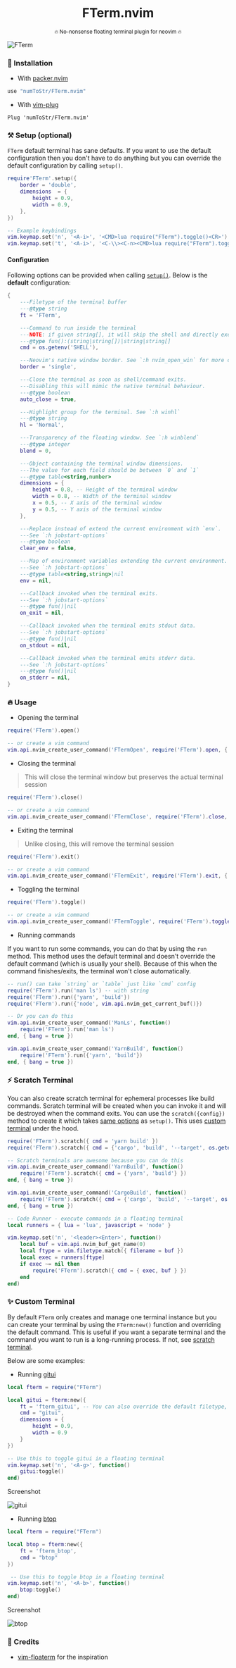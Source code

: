 <h1 align='center'>FTerm.nvim</h1>
<p align="center"><sup>🔥 No-nonsense floating terminal plugin for neovim 🔥</sup></p>

![FTerm](https://user-images.githubusercontent.com/24727447/135801811-9e2787eb-e241-4ece-bfcf-6c79a90e6e97.png "Hello from fterm :)")

### 🚀 Installation

- With [packer.nvim](https://github.com/wbthomason/packer.nvim)

```lua
use "numToStr/FTerm.nvim"
```

- With [vim-plug](https://github.com/junegunn/vim-plug)

```vim
Plug 'numToStr/FTerm.nvim'
```

<a id="setup"></a>

### ⚒️ Setup (optional)

`FTerm` default terminal has sane defaults. If you want to use the default configuration then you don't have to do anything but you can override the default configuration by calling `setup()`.

```lua
require'FTerm'.setup({
    border = 'double',
    dimensions  = {
        height = 0.9,
        width = 0.9,
    },
})

-- Example keybindings
vim.keymap.set('n', '<A-i>', '<CMD>lua require("FTerm").toggle()<CR>')
vim.keymap.set('t', '<A-i>', '<C-\\><C-n><CMD>lua require("FTerm").toggle()<CR>')
```

#### Configuration

Following options can be provided when calling [`setup()`](#setup). Below is the **default** configuration:

```lua
{
    ---Filetype of the terminal buffer
    ---@type string
    ft = 'FTerm',

    ---Command to run inside the terminal
    ---NOTE: if given string[], it will skip the shell and directly executes the command
    ---@type fun():(string|string[])|string|string[]
    cmd = os.getenv('SHELL'),

    ---Neovim's native window border. See `:h nvim_open_win` for more configuration options.
    border = 'single',

    ---Close the terminal as soon as shell/command exits.
    ---Disabling this will mimic the native terminal behaviour.
    ---@type boolean
    auto_close = true,

    ---Highlight group for the terminal. See `:h winhl`
    ---@type string
    hl = 'Normal',

    ---Transparency of the floating window. See `:h winblend`
    ---@type integer
    blend = 0,

    ---Object containing the terminal window dimensions.
    ---The value for each field should be between `0` and `1`
    ---@type table<string,number>
    dimensions = {
        height = 0.8, -- Height of the terminal window
        width = 0.8, -- Width of the terminal window
        x = 0.5, -- X axis of the terminal window
        y = 0.5, -- Y axis of the terminal window
    },

    ---Replace instead of extend the current environment with `env`.
    ---See `:h jobstart-options`
    ---@type boolean
    clear_env = false,

    ---Map of environment variables extending the current environment.
    ---See `:h jobstart-options`
    ---@type table<string,string>|nil
    env = nil,

    ---Callback invoked when the terminal exits.
    ---See `:h jobstart-options`
    ---@type fun()|nil
    on_exit = nil,

    ---Callback invoked when the terminal emits stdout data.
    ---See `:h jobstart-options`
    ---@type fun()|nil
    on_stdout = nil,

    ---Callback invoked when the terminal emits stderr data.
    ---See `:h jobstart-options`
    ---@type fun()|nil
    on_stderr = nil,
}
```

### 🔥 Usage

- Opening the terminal

```lua
require('FTerm').open()

-- or create a vim command
vim.api.nvim_create_user_command('FTermOpen', require('FTerm').open, { bang = true })
```

- Closing the terminal

> This will close the terminal window but preserves the actual terminal session

```lua
require('FTerm').close()

-- or create a vim command
vim.api.nvim_create_user_command('FTermClose', require('FTerm').close, { bang = true })
```

- Exiting the terminal

> Unlike closing, this will remove the terminal session

```lua
require('FTerm').exit()

-- or create a vim command
vim.api.nvim_create_user_command('FTermExit', require('FTerm').exit, { bang = true })
```

- Toggling the terminal

```lua
require('FTerm').toggle()

-- or create a vim command
vim.api.nvim_create_user_command('FTermToggle', require('FTerm').toggle, { bang = true })
```

- Running commands

If you want to run some commands, you can do that by using the `run` method. This method uses the default terminal and doesn't override the default command (which is usually your shell). Because of this when the command finishes/exits, the terminal won't close automatically.

```lua
-- run() can take `string` or `table` just like `cmd` config
require('FTerm').run('man ls') -- with string
require('FTerm').run({'yarn', 'build'})
require('FTerm').run({'node', vim.api.nvim_get_current_buf()})

-- Or you can do this
vim.api.nvim_create_user_command('ManLs', function()
    require('FTerm').run('man ls')
end, { bang = true })

vim.api.nvim_create_user_command('YarnBuild', function()
    require('FTerm').run({'yarn', 'build'})
end, { bang = true })
```

<a id="scratch-terminal"></a>

### ⚡ Scratch Terminal

You can also create scratch terminal for ephemeral processes like build commands. Scratch terminal will be created when you can invoke it and will be destroyed when the command exits. You can use the `scratch({config})` method to create it which takes [same options](#configuration) as `setup()`. This uses [custom terminal](#custom-terminal) under the hood.

```lua
require('FTerm').scratch({ cmd = 'yarn build' })
require('FTerm').scratch({ cmd = {'cargo', 'build', '--target', os.getenv('RUST_TARGET')} })

-- Scratch terminals are awesome because you can do this
vim.api.nvim_create_user_command('YarnBuild', function()
    require('FTerm').scratch({ cmd = {'yarn', 'build'} })
end, { bang = true })

vim.api.nvim_create_user_command('CargoBuild', function()
    require('FTerm').scratch({ cmd = {'cargo', 'build', '--target', os.getenv("RUST_TARGET")} })
end, { bang = true })

-- Code Runner - execute commands in a floating terminal
local runners = { lua = 'lua', javascript = 'node' }

vim.keymap.set('n', '<leader><Enter>', function()
    local buf = vim.api.nvim_buf_get_name(0)
    local ftype = vim.filetype.match({ filename = buf })
    local exec = runners[ftype]
    if exec ~= nil then
        require('FTerm').scratch({ cmd = { exec, buf } })
    end
end)
```

<a id="custom-terminal"></a>

### ✨ Custom Terminal

By default `FTerm` only creates and manage one terminal instance but you can create your terminal by using the `FTerm:new()` function and overriding the default command. This is useful if you want a separate terminal and the command you want to run is a long-running process. If not, see [scratch terminal](#scratch-terminal).

Below are some examples:

- Running [gitui](https://github.com/extrawurst/gitui)

```lua
local fterm = require("FTerm")

local gitui = fterm:new({
    ft = 'fterm_gitui', -- You can also override the default filetype, if you want
    cmd = "gitui",
    dimensions = {
        height = 0.9,
        width = 0.9
    }
})

-- Use this to toggle gitui in a floating terminal
vim.keymap.set('n', '<A-g>', function()
    gitui:toggle()
end)
```

Screenshot

![gitui](https://user-images.githubusercontent.com/24727447/135801936-3519cd12-7924-4838-83d8-7c9fe6725f71.png "gitui w/ fterm")

- Running [btop](https://github.com/aristocratos/btop)

```lua
local fterm = require("FTerm")

local btop = fterm:new({
    ft = 'fterm_btop',
    cmd = "btop"
})

 -- Use this to toggle btop in a floating terminal
vim.keymap.set('n', '<A-b>', function()
    btop:toggle()
end)
```

Screenshot

![btop](https://user-images.githubusercontent.com/24727447/135802042-afe83ad0-e044-4ba6-bd19-0a75fdeff441.png "btop w/ fterm")

### 💐 Credits

- [vim-floaterm](https://github.com/voldikss/vim-floaterm) for the inspiration

<!-- vim: set ft=markdown: -->